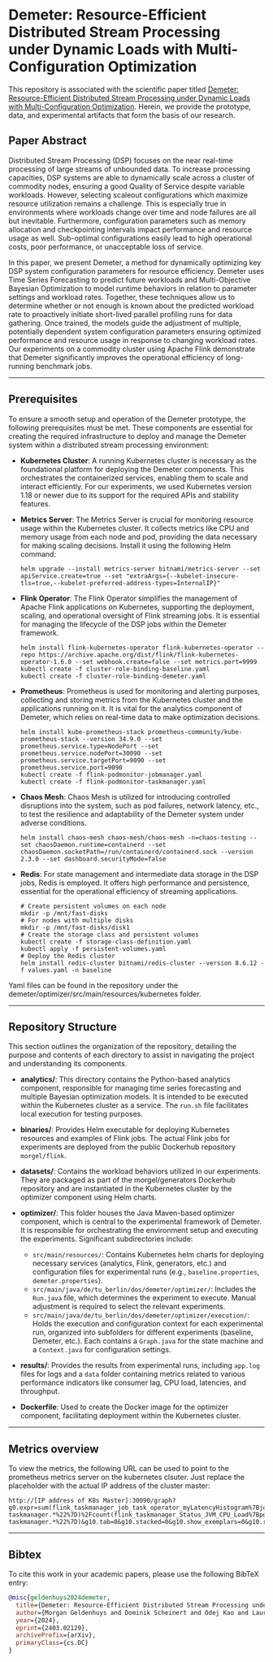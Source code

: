 # Demeter: Resource-Efficient Distributed Stream Processing under Dynamic Loads with Multi-Configuration Optimization

This repository is associated with the scientific paper titled [Demeter: Resource-Efficient Distributed Stream Processing under Dynamic Loads with Multi-Configuration Optimization](https://arxiv.org/abs/2403.02129). Herein, we provide the prototype, data, and experimental artifacts that form the basis of our research.

## Paper Abstract

Distributed Stream Processing (DSP) focuses on the near real-time processing of large streams of unbounded data. To increase processing capacities, DSP systems are able to dynamically scale across a cluster of commodity nodes, ensuring a good Quality of Service despite variable workloads. However, selecting scaleout configurations which maximize resource utilization remains a challenge. This is especially true in environments where workloads change over time and node failures are all but inevitable. Furthermore, configuration parameters such as memory allocation and checkpointing intervals impact performance and resource usage as well. Sub-optimal configurations easily lead to high operational costs, poor performance, or unacceptable loss of service. 

In this paper, we present Demeter, a method for dynamically optimizing key DSP system configuration parameters for resource efficiency. Demeter uses Time Series Forecasting to predict future workloads and Multi-Objective Bayesian Optimization to model runtime behaviors in relation to parameter settings and workload rates. Together, these techniques allow us to determine whether or not enough is known about the predicted workload rate to proactively initiate short-lived parallel profiling runs for data gathering. Once trained, the models guide the adjustment of multiple, potentially dependent system configuration parameters ensuring optimized performance and resource usage in response to changing workload rates. Our experiments on a commodity cluster using Apache Flink demonstrate that Demeter significantly improves the operational efficiency of long-running benchmark jobs.

---

## Prerequisites

To ensure a smooth setup and operation of the Demeter prototype, the following prerequisites must be met. These components are essential for creating the required infrastructure to deploy and manage the Demeter system within a distributed stream processing environment:

- **Kubernetes Cluster**: A running Kubernetes cluster is necessary as the foundational platform for deploying the Demeter components. This orchestrates the containerized services, enabling them to scale and interact efficiently. For our experiments, we used Kubernetes version 1.18 or newer due to its support for the required APIs and stability features. 

- **Metrics Server**: The Metrics Server is crucial for monitoring resource usage within the Kubernetes cluster. It collects metrics like CPU and memory usage from each node and pod, providing the data necessary for making scaling decisions. Install it using the following Helm command:

    ```shell
    helm upgrade --install metrics-server bitnami/metrics-server --set apiService.create=true --set "extraArgs={--kubelet-insecure-tls=true,--kubelet-preferred-address-types=InternalIP}"
    ```

- **Flink Operator**: The Flink Operator simplifies the management of Apache Flink applications on Kubernetes, supporting the deployment, scaling, and operational oversight of Flink streaming jobs. It is essential for managing the lifecycle of the DSP jobs within the Demeter framework.

    ```shell
    helm install flink-kubernetes-operator flink-kubernetes-operator --repo https://archive.apache.org/dist/flink/flink-kubernetes-operator-1.6.0 --set webhook.create=false --set metrics.port=9999
    kubectl create -f cluster-role-binding-baseline.yaml
    kubectl create -f cluster-role-binding-demeter.yaml
    ```

- **Prometheus**: Prometheus is used for monitoring and alerting purposes, collecting and storing metrics from the Kubernetes cluster and the applications running on it. It is vital for the analytics component of Demeter, which relies on real-time data to make optimization decisions.

    ```shell
    helm install kube-prometheus-stack prometheus-community/kube-prometheus-stack --version 34.9.0 --set prometheus.service.type=NodePort --set prometheus.service.nodePort=30090 --set prometheus.service.targetPort=9090 --set prometheus.service.port=9090
    kubectl create -f flink-podmonitor-jobmanager.yaml
    kubectl create -f flink-podmonitor-taskmanager.yaml
    ```

- **Chaos Mesh**: Chaos Mesh is utilized for introducing controlled disruptions into the system, such as pod failures, network latency, etc., to test the resilience and adaptability of the Demeter system under adverse conditions.

    ```shell
    helm install chaos-mesh chaos-mesh/chaos-mesh -n=chaos-testing --set chaosDaemon.runtime=containerd --set chaosDaemon.socketPath=/run/containerd/containerd.sock --version 2.3.0 --set dashboard.securityMode=false
    ```

- **Redis**: For state management and intermediate data storage in the DSP jobs, Redis is employed. It offers high performance and persistence, essential for the operational efficiency of streaming applications.

    ```shell
    # Create persistent volumes on each node
    mkdir -p /mnt/fast-disks
    # For nodes with multiple disks
    mkdir -p /mnt/fast-disks/disk1
    # Create the storage class and persistent volumes
    kubectl create -f storage-class-definition.yaml
    kubectl apply -f persistent-volumes.yaml
    # Deploy the Redis cluster
    helm install redis-cluster bitnami/redis-cluster --version 8.6.12 -f values.yaml -n baseline
    ```

Yaml files can be found in the repository under the demeter/optimizer/src/main/resources/kubernetes folder.

---

## Repository Structure

This section outlines the organization of the repository, detailing the purpose and contents of each directory to assist in navigating the project and understanding its components.

- **analytics/**: This directory contains the Python-based analytics component, responsible for managing time series forecasting and multiple Bayesian optimization models. It is intended to be executed within the Kubernetes cluster as a service. The `run.sh` file facilitates local execution for testing purposes.

- **binaries/**: Provides Helm executable for deploying Kubernetes resources and examples of Flink jobs. The actual Flink jobs for experiments are deployed from the public Dockerhub repository `morgel/flink`.

- **datasets/**: Contains the workload behaviors utilized in our experiments. They are packaged as part of the morgel/generators Dockerhub repository and are instantiated in the Kubernetes cluster by the optimizer component using Helm charts.

- **optimizer/**: This folder houses the Java Maven-based optimizer component, which is central to the experimental framework of Demeter. It is responsible for orchestrating the environment setup and executing the experiments. Significant subdirectories include:
  - `src/main/resources/`: Contains Kubernetes helm charts for deploying necessary services (analytics, Flink, generators, etc.) and configuration files for experimental runs (e.g., `baseline.properties`, `demeter.properties`).
  - `src/main/java/de/tu_berlin/dos/demeter/optimizer/`: Includes the `Run.java` file, which determines the experiment to execute. Manual adjustment is required to select the relevant experiments.
  - `src/main/java/de/tu_berlin/dos/demeter/optimizer/execution/`: Holds the execution and configuration context for each experimental run, organized into subfolders for different experiments (baseline, Demeter, etc.). Each contains a `Graph.java` for the state machine and a `Context.java` for configuration settings.

- **results/**: Provides the results from experimental runs, including `app.log` files for logs and a `data` folder containing metrics related to various performance indicators like consumer lag, CPU load, latencies, and throughput.

- **Dockerfile**: Used to create the Docker image for the optimizer component, facilitating deployment within the Kubernetes cluster.

---

## Metrics overview

To view the metrics, the following URL can be used to point to the prometheus metrics server on the kubernetes clsuter. Just replace the placeholder with the actual IP address of the cluster master: 

```shell
http://[IP address of K8s Master]:30090/graph?g0.expr=sum(flink_taskmanager_job_task_operator_myLatencyHistogram%7Bjob_name%3D%22demeter%22%7D)%2Fcount(flink_taskmanager_job_task_operator_myLatencyHistogram%7Bjob_name%3D%22demeter%22%7D)&g0.tab=0&g0.stacked=0&g0.show_exemplars=0&g0.range_input=6h&g1.expr=sum(flink_taskmanager_job_task_operator_KafkaSourceReader_KafkaConsumer_records_consumed_rate%7Bjob_name%3D%22demeter%22%7D)&g1.tab=0&g1.stacked=0&g1.show_exemplars=0&g1.range_input=18h&g2.expr=sum(flink_taskmanager_job_task_operator_KafkaSourceReader_KafkaConsumer_records_lag_max%7Bjob_name%3D%22baseline%22%7D)%2Fcount(flink_taskmanager_job_task_operator_KafkaSourceReader_KafkaConsumer_records_lag_max%7Bjob_name%3D%22baseline%22%7D)&g2.tab=0&g2.stacked=0&g2.show_exemplars=0&g2.range_input=2h&g3.expr=flink_jobmanager_taskSlotsTotal%7Bpod%3D~%22demeter.*%22%2Cnamespace%3D%22demeter%22%7D&g3.tab=0&g3.stacked=0&g3.show_exemplars=0&g3.range_input=12h&g4.expr=flink_jobmanager_numRegisteredTaskManagers%7Bpod%3D~%22%5Edemeter.*%22%7D&g4.tab=0&g4.stacked=0&g4.show_exemplars=0&g4.range_input=18h&g5.expr=sum(flink_taskmanager_Status_JVM_CPU_Load%7Bpod%3D~%22%5Ebaseline.*%22%7D)%2Fcount(flink_taskmanager_Status_JVM_CPU_Load%7Bpod%3D~%22%5Ebaseline.*%22%7D)&g5.tab=0&g5.stacked=0&g5.show_exemplars=0&g5.range_input=1h&g6.expr=rate(container_cpu_usage_seconds_total%7Bnamespace%3D%22demeter%22%2C%20pod%3D~%22analytics.*%22%7D%5B5m%5D)&g6.tab=0&g6.stacked=0&g6.show_exemplars=0&g6.range_input=2h&g7.expr=container_memory_usage_bytes%7Bnamespace%3D%22demeter%22%2C%20pod%3D~%22analytics.*%22%7D&g7.tab=0&g7.stacked=0&g7.show_exemplars=0&g7.range_input=6h&g8.expr=flink_jobmanager_taskSlotsTotal%7Bnamespace%3D%22reactive%22%7D&g8.tab=0&g8.stacked=0&g8.show_exemplars=0&g8.range_input=6h&g9.expr=flink_jobmanager_numRegisteredTaskManagers%7Bnamespace%3D%22reactive%22%7D&g9.tab=0&g9.stacked=0&g9.show_exemplars=0&g9.range_input=18h&g10.expr=sum(flink_taskmanager_Status_JVM_CPU_Load%7Bpod%3D~%22%5Eflink-taskmanager.*%22%7D)%2Fcount(flink_taskmanager_Status_JVM_CPU_Load%7Bpod%3D~%22%5Eflink-taskmanager.*%22%7D)&g10.tab=0&g10.stacked=0&g10.show_exemplars=0&g10.range_input=18h
```

---

## Bibtex

To cite this work in your academic papers, please use the following BibTeX entry:

```bibtex
@misc{geldenhuys2024demeter,
  title={Demeter: Resource-Efficient Distributed Stream Processing under Dynamic Loads with Multi-Configuration Optimization}, 
  author={Morgan Geldenhuys and Dominik Scheinert and Odej Kao and Lauritz Thamsen},
  year={2024},
  eprint={2403.02129},
  archivePrefix={arXiv},
  primaryClass={cs.DC}
}

